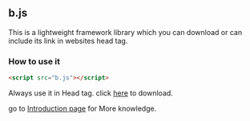 ## b.js

This is a lightweight framework library which you can download or can include its link in websites head tag.

### How to use it
```markdown
<script src="b.js"></script>
```
Always use it in Head tag.
click [here](https://https://baltej223.github.io/b/b.js) to download.

go to [Introduction page](https://baltej223.github.io/b.js/intro) for More knowledge.
